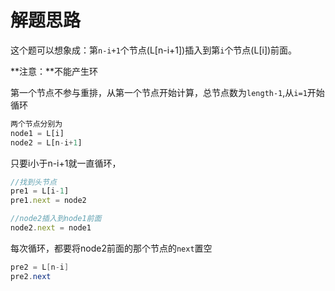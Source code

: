 # 解题思路

这个题可以想象成：第`n-i+1`个节点(L[n-i+1])插入到第`i`个节点(L[i])前面。

**注意：**不能产生环

第一个节点不参与重排，从第一个节点开始计算，总节点数为`length-1`,从`i=1`开始循环
```JavaScript
两个节点分别为
node1 = L[i]
node2 = L[n-i+1]
```

只要i小于n-i+1就一直循环，
```JavaScript
//找到头节点
pre1 = L[i-1]
pre1.next = node2

//node2插入到node1前面
node2.next = node1
```

每次循环，都要将node2前面的那个节点的`next`置空
```Java
pre2 = L[n-i]
pre2.next
```